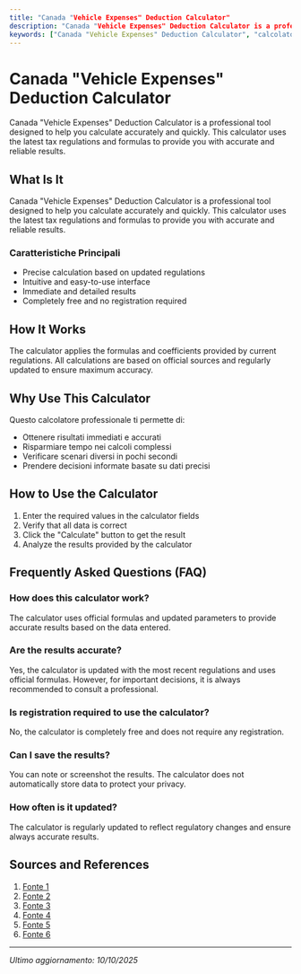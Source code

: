 ```yaml
---
title: "Canada "Vehicle Expenses" Deduction Calculator"
description: "Canada "Vehicle Expenses" Deduction Calculator is a professional tool designed to help you calculate accurately and quickly. This calculator uses the latest tax regulations and formulas to provide you with accurate and reliable results."
keywords: ["Canada "Vehicle Expenses" Deduction Calculator", "calcolatore", "calcolo online"]
---
```


# Canada "Vehicle Expenses" Deduction Calculator

Canada "Vehicle Expenses" Deduction Calculator is a professional tool designed to help you calculate accurately and quickly. This calculator uses the latest tax regulations and formulas to provide you with accurate and reliable results.

## What Is It

Canada "Vehicle Expenses" Deduction Calculator is a professional tool designed to help you calculate accurately and quickly. This calculator uses the latest tax regulations and formulas to provide you with accurate and reliable results.

### Caratteristiche Principali

- Precise calculation based on updated regulations
- Intuitive and easy-to-use interface
- Immediate and detailed results
- Completely free and no registration required

## How It Works

The calculator applies the formulas and coefficients provided by current regulations. All calculations are based on official sources and regularly updated to ensure maximum accuracy.

## Why Use This Calculator

Questo calcolatore professionale ti permette di:

- Ottenere risultati immediati e accurati
- Risparmiare tempo nei calcoli complessi
- Verificare scenari diversi in pochi secondi
- Prendere decisioni informate basate su dati precisi

## How to Use the Calculator

1. Enter the required values in the calculator fields
2. Verify that all data is correct
3. Click the "Calculate" button to get the result
4. Analyze the results provided by the calculator

## Frequently Asked Questions (FAQ)

### How does this calculator work?

The calculator uses official formulas and updated parameters to provide accurate results based on the data entered.

### Are the results accurate?

Yes, the calculator is updated with the most recent regulations and uses official formulas. However, for important decisions, it is always recommended to consult a professional.

### Is registration required to use the calculator?

No, the calculator is completely free and does not require any registration.

### Can I save the results?

You can note or screenshot the results. The calculator does not automatically store data to protect your privacy.

### How often is it updated?

The calculator is regularly updated to reflect regulatory changes and ensure always accurate results.

## Sources and References

1. [Fonte 1](https://www.canada.ca/en/revenue-agency/services/tax/businesses/topics/sole-proprietorships-partnerships/report-business-income-expenses/completing-form-t2125/calculating-motor-vehicle-expenses.html)
2. [Fonte 2](https://www.canada.ca/en/revenue-agency/services/tax/businesses/small-businesses-self-employed-income/business-income-tax-reporting/business-expenses/motor-vehicle-expenses.html)
3. [Fonte 3](https://www.cartaxcalculator.ca/)
4. [Fonte 4](https://www.driversnote.ca/cra-mileage-guide/calculate-my-reimbursement-canada)
5. [Fonte 5](https://www.libertytax.ca/vehicle-expenses-tax-deduction)
6. [Fonte 6](https://www.driversnote.ca/blog/deducting-vehicle-capital-cost-allowance-in-canada)

---

*Ultimo aggiornamento: 10/10/2025*
